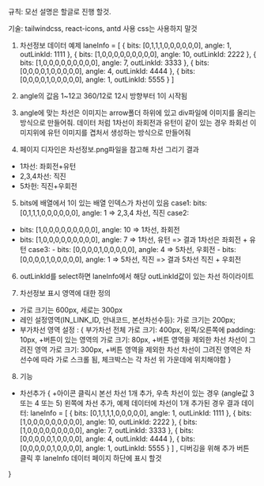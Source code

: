 규칙: 모선 설명은 할글로 진행 할것.

기술: tailwindcss, react-icons, antd 사용
     css는 사용하지 말것

1. 차선정보 데이터 예제
laneInfo = [
    {
        bits: [0,1,1,1,0,0,0,0,0,0],
        angle: 1,
        outLinkId: 1111
    },
    {
        bits: [1,0,0,0,0,0,0,0,0,0],
        angle: 10,
        outLinkId: 2222
    }, {
        bits: [1,0,0,0,0,0,0,0,0,0],
        angle: 7,
        outLinkId: 3333
    }, {
        bits: [0,0,0,0,1,0,0,0,0,0],
        angle: 4,
        outLinkId: 4444
    }, {
        bits: [0,0,0,0,1,0,0,0,0,0],
        angle: 1, 
        outLinkId: 5555
    }
]

2. angle의 값음 1~12고 360/12로 12시 방향부터 1이 시작됨 

3. angle에 맞는 차선은 이미지는 arrow폴더 하위에 있고 div파일에 이미지를 올리는 방식으로 만들어줘. 데이터 처럼 1차선이 좌회전과 유턴이 같이 있는 경우 좌회선 이미지위에 유턴 이미지를 겹처서 생성하는 방식으로 만들어줘

4. 페이지 디자인은 차선정보.png파일을 참고해
차선 그리기 결과
 - 1차선: 좌회전+유턴
 - 2,3,4차선: 직진
 - 5차헌: 직진+우회전


 5. bits에 배열에서 1이 있는 배열 인덱스가 차선이 있음
  case1:  bits: [0,1,1,1,0,0,0,0,0,0], angle: 1 => 2,3,4 차선, 직진
  case2:
   - bits: [1,0,0,0,0,0,0,0,0,0], angle: 10 => 1차선, 좌회전
   - bits: [1,0,0,0,0,0,0,0,0,0], angle: 7 => 1차선, 유턴
   => 결과 1차선은 좌회전 + 유턴
  case3:
    - bits: [0,0,0,0,1,0,0,0,0,0], angle: 4 => 5차선, 우회전
    - bits: [0,0,0,0,1,0,0,0,0,0], angle: 1 => 5차선, 직진
    => 결과 5차선 직진 + 우회전

6. outLinkId를 select하면 laneInfo에서 해당 outLinkId값이 있는 차선 하이라이트

7. 차선정보 표시 영역에 대한 정의
 - 가로 크기는 600px, 세로는 300px
 - 레인 설정영역(IN_LINK_ID, 안내코드, 본선차선수등): 가로 크기는 200px;
 - 부가차선 영역 설정 : {
    부가차선 전체 가로 크기: 400px, 왼쪽/오른쪽에 padding: 10px,
    +버튼이 있는 영역의 가로 크기: 80px,
    +버튼 영역을 제외한 차선 차선이 그려진 영역 가로 크기: 300px,
    +버튼 영역을 제외한 차선 차선이 그려진 영역은 차선수에 따라 가로 스크롤 됨,
    체크박스는 각 차선 위 가운데에 위치해야함
 }

 8. 기능
  - 차선추가 {
    +아이콘 클릭시 본선 차선 1개 추가, 
    우측 차선이 있는 경우 (angle값 3 또는 4 또는 5) 왼쪽에 차선 추가,
    예제 데이터에 차선이 1개 추가된 경우 결과 데이터:
         laneInfo = [
                {
                    bits: [0,1,1,1,1,0,0,0,0,0],
                    angle: 1,
                    outLinkId: 1111
                },
                {
                    bits: [1,0,0,0,0,0,0,0,0,0],
                    angle: 10,
                    outLinkId: 2222
                }, {
                    bits: [1,0,0,0,0,0,0,0,0,0],
                    angle: 7,
                    outLinkId: 3333
                }, {
                    bits: [0,0,0,0,0,1,0,0,0,0],
                    angle: 4,
                    outLinkId: 4444
                }, {
                    bits: [0,0,0,0,0,1,0,0,0,0],
                    angle: 1, 
                    outLinkId: 5555
                }
            ]
    ,
    디버깅을 위해 추가 버튼 클릭 후 laneInfo 데이터 페이지 하단에 표시 할것

  }
 